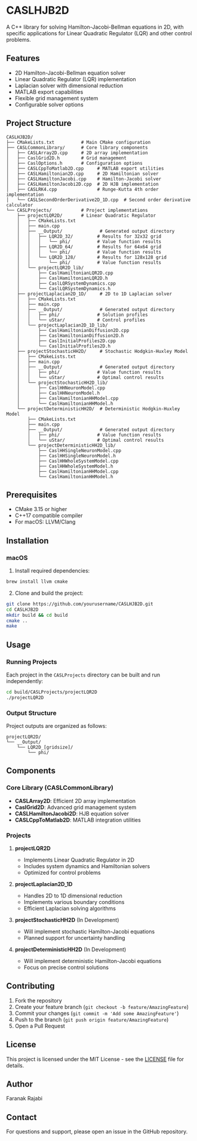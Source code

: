 # CASLHJB2D

A C++ library for solving Hamilton-Jacobi-Bellman equations in 2D, with specific applications for Linear Quadratic Regulator (LQR) and other control problems.

## Features

- 2D Hamilton-Jacobi-Bellman equation solver
- Linear Quadratic Regulator (LQR) implementation
- Laplacian solver with dimensional reduction
- MATLAB export capabilities
- Flexible grid management system
- Configurable solver options

## Project Structure

```
CASLHJB2D/                  
├── CMakeLists.txt          # Main CMake configuration
├── CASLCommonLibrary/      # Core library components
│   ├── CASLArray2D.cpp     # 2D array implementation
│   ├── CaslGrid2D.h        # Grid management
│   ├── CaslOptions.h       # Configuration options
│   ├── CASLCppToMatlab2D.cpp     # MATLAB export utilities
│   ├── CASLHamiltonian2D.cpp     # 2D Hamiltonian solver
│   ├── CASLHamiltonJacobi.cpp    # Hamilton-Jacobi solver
│   ├── CASLHamiltonJacobi2D.cpp  # 2D HJB implementation
│   ├── CASLRK4.cpp               # Runge-Kutta 4th order implementation
│   └── CASLSecondOrderDerivative2D_1D.cpp  # Second order derivative calculator
└── CASLProjects/           # Project implementations
    ├── projectLQR2D/       # Linear Quadratic Regulator
    │   ├── CMakeLists.txt
    │   ├── main.cpp
    │   ├── __Output/              # Generated output directory
    │   │   ├── LQR2D_32/         # Results for 32x32 grid
    │   │   │   └── phi/          # Value function results
    │   │   ├── LQR2D_64/         # Results for 64x64 grid
    │   │   │   └── phi/          # Value function results
    │   │   └── LQR2D_128/        # Results for 128x128 grid
    │   │       └── phi/          # Value function results
    │   └── projectLQR2D_lib/
    │       ├── CaslHamiltonianLQR2D.cpp    
    │       ├── CaslHamiltonianLQR2D.h
    │       ├── CaslLQRSystemDynamics.cpp   
    │       └── CaslLQRSystemDynamics.h
    ├── projectLaplacian2D_1D/     # 2D to 1D Laplacian solver
    │   ├── CMakeLists.txt
    │   ├── main.cpp
    │   ├── __Output/              # Generated output directory
    │   │   ├── phi/              # Solution profiles
    │   │   └── uStar/            # Control profiles
    │   └── projectLaplacian2D_1D_lib/
    │       ├── CaslHamiltonianDiffusion2D.cpp
    │       ├── CaslHamiltonianDiffusion2D.h
    │       ├── CaslInitialProfiles2D.cpp    
    │       └── CaslInitialProfiles2D.h
    ├── projectStochasticHH2D/     # Stochastic Hodgkin-Huxley Model
    │   ├── CMakeLists.txt
    │   ├── main.cpp
    │   ├── __Output/              # Generated output directory
    │   │   ├── phi/              # Value function results
    │   │   └── uStar/            # Optimal control results
    │   └── projectStochasticHH2D_lib/
    │       ├── CaslHHNeuronModel.cpp       
    │       ├── CaslHHNeuronModel.h
    │       ├── CaslHamiltonianHHModel.cpp  
    │       └── CaslHamiltonianHHModel.h
    └── projectDeterministicHH2D/  # Deterministic Hodgkin-Huxley Model
        ├── CMakeLists.txt
        ├── main.cpp
        ├── __Output/              # Generated output directory
        │   ├── phi/              # Value function results
        │   └── uStar/            # Optimal control results
        └── projectDeterministicHH2D_lib/
            ├── CaslHHSingleNeuronModel.cpp 
            ├── CaslHHSingleNeuronModel.h
            ├── CaslHHWholeSystemModel.cpp  
            ├── CaslHHWholeSystemModel.h
            ├── CaslHamiltonianHHModel.cpp  
            └── CaslHamiltonianHHModel.h
```

## Prerequisites

- CMake 3.15 or higher
- C++17 compatible compiler
- For macOS: LLVM/Clang

## Installation

### macOS

1. Install required dependencies:
```bash
brew install llvm cmake
```

2. Clone and build the project:
```bash
git clone https://github.com/yourusername/CASLHJB2D.git
cd CASLHJB2D
mkdir build && cd build
cmake ..
make
```

## Usage

### Running Projects

Each project in the `CASLProjects` directory can be built and run independently:

```bash
cd build/CASLProjects/projectLQR2D
./projectLQR2D
```

### Output Structure

Project outputs are organized as follows:

```
projectLQR2D/
└── __Output/
    └── LQR2D_[gridsize]/
        └── phi/
```

## Components

### Core Library (CASLCommonLibrary)

- **CASLArray2D**: Efficient 2D array implementation
- **CaslGrid2D**: Advanced grid management system
- **CASLHamiltonJacobi2D**: HJB equation solver
- **CASLCppToMatlab2D**: MATLAB integration utilities

### Projects

1. **projectLQR2D**
   - Implements Linear Quadratic Regulator in 2D
   - Includes system dynamics and Hamiltonian solvers
   - Optimized for control problems

2. **projectLaplacian2D_1D**
   - Handles 2D to 1D dimensional reduction
   - Implements various boundary conditions
   - Efficient Laplacian solving algorithms

3. **projectStochasticHH2D** (In Development)
   - Will implement stochastic Hamilton-Jacobi equations
   - Planned support for uncertainty handling

4. **projectDeterministicHH2D** (In Development)
   - Will implement deterministic Hamilton-Jacobi equations
   - Focus on precise control solutions

## Contributing

1. Fork the repository
2. Create your feature branch (`git checkout -b feature/AmazingFeature`)
3. Commit your changes (`git commit -m 'Add some AmazingFeature'`)
4. Push to the branch (`git push origin feature/AmazingFeature`)
5. Open a Pull Request

## License

This project is licensed under the MIT License - see the [LICENSE](LICENSE) file for details.

## Author

Faranak Rajabi

## Contact

For questions and support, please open an issue in the GitHub repository.

